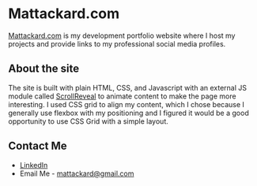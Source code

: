# Mattackard.com

[Mattackard.com](https://mattackard.com) is my development portfolio website where I host my projects and provide links to my professional social media profiles.

## About the site

The site is built with plain HTML, CSS, and Javascript with an external JS module called [ScrollReveal](https://scrollrevealjs.org/api/reveal.html) to animate content to make the page more interesting. I used CSS grid to align my content, which I chose because I generally use flexbox with my positioning and I figured it would be a good opportunity to use CSS Grid with a simple layout.

## Contact Me

-   [LinkedIn](https://www.linkedin.com/in/matthew-ackard/)
-   Email Me - <mattackard@gmail.com>
